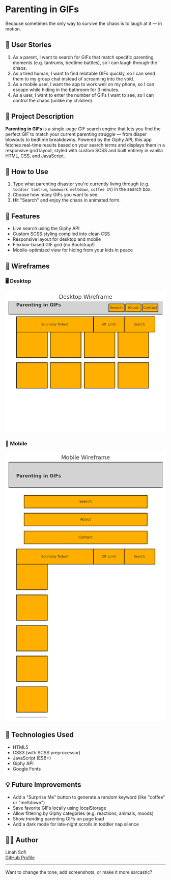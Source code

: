 # Parenting in GIFs

Because sometimes the only way to survive the chaos is to laugh at it — in motion.

## 🧠 User Stories

1. As a parent, I want to search for GIFs that match specific parenting moments (e.g. tantrums, bedtime battles), so I can laugh through the chaos.
2. As a tired human, I want to find relatable GIFs quickly, so I can send them to my group chat instead of screaming into the void.
3. As a mobile user, I want the app to work well on my phone, so I can escape while hiding in the bathroom for 3 minutes.
4. As a user, I want to enter the number of GIFs I want to see, so I can control the chaos (unlike my children).

## 👶 Project Description

**Parenting in GIFs** is a single-page GIF search engine that lets you find the perfect GIF to match your current parenting struggle — from diaper blowouts to bedtime breakdowns. Powered by the Giphy API, this app fetches real-time results based on your search terms and displays them in a responsive grid layout, styled with custom SCSS and built entirely in vanilla HTML, CSS, and JavaScript.

## 🚀 How to Use
1. Type what parenting disaster you're currently living through (e.g. `toddler tantrum`, `homework meltdown`, `coffee IV`) in the search box.
2. Choose how many GIFs you want to see.
3. Hit "Search" and enjoy the chaos in animated form.

## 📱 Features
- Live search using the Giphy API
- Custom SCSS styling compiled into clean CSS
- Responsive layout for desktop and mobile
- Flexbox-based GIF grid (no Bootstrap!)
- Mobile-optimized view for hiding from your kids in peace

## 📐 Wireframes

### 🖥️ Desktop
![Desktop Wireframe](planning/wireframe-desktop.png)

### 📱 Mobile
![Mobile Wireframe](planning/wireframe-mobile.png)

## 🔧 Technologies Used
- HTML5
- CSS3 (with SCSS preprocessor)
- JavaScript (ES6+)
- Giphy API
- Google Fonts

## 💡 Future Improvements

- Add a "Surprise Me" button to generate a random keyword (like "coffee" or "meltdown")
- Save favorite GIFs locally using localStorage
- Allow filtering by Giphy categories (e.g. reactions, animals, moods)
- Show trending parenting GIFs on page load
- Add a dark mode for late-night scrolls in toddler nap silence

## 🧑‍💻 Author
Linah Sofi  
[GitHub Profile](https://github.com/linahsofi)

---

Want to change the tone, add screenshots, or make it more sarcastic?